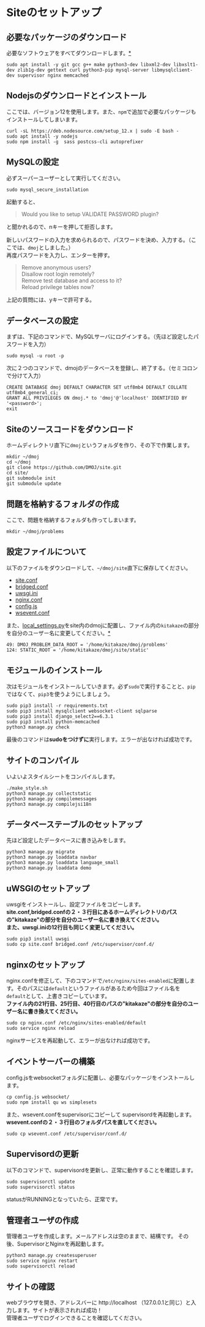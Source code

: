 # Siteのセットアップ
## 必要なパッケージのダウンロード
必要なソフトウェアをすべてダウンロードします。[*](https://github.com/DMOJ/site/issues/816)
```
sudo apt install -y git gcc g++ make python3-dev libxml2-dev libxslt1-dev zlib1g-dev gettext curl python3-pip mysql-server libmysqlclient-dev supervisor nginx memcached
```
## Nodejsのダウンロードとインストール
ここでは、バージョン12を使用します。また、`npm`で追加で必要なパッケージもインストールしてしまいます。
```
curl -sL https://deb.nodesource.com/setup_12.x | sudo -E bash -
sudo apt install -y nodejs
sudo npm install -g  sass postcss-cli autoprefixer
```
<!--
古い方法
```
wget -O- https://deb.nodesource.com/setup_8.x | sudo -E bash -
sudo apt install -y nodejs
sudo npm install -g --unsafe-perm=true sass pleeease-cli
```
-->
## MySQLの設定
必ずスーパーユーザーとして実行してください。
```
sudo mysql_secure_installation
``` 
起動すると、
> Would you like to setup VALIDATE PASSWORD plugin?

と聞かれるので、nキーを押して拒否します。 

新しいパスワードの入力を求められるので、パスワードを決め、入力する。（ここでは、`dmoj`としました。）  
再度パスワードを入力し、エンターを押す。
> Remove anonymous users?  
Disallow root login remotely?  
Remove test database and access to it?  
Reload privilege tables now?  

上記の質問には、yキーで許可する。

## データベースの設定
まずは、下記のコマンドで、MySQLサーバにログインする。（先ほど設定したパスワードを入力）
```
sudo mysql -u root -p
```
次に２つのコマンドで、dmojのデータベースを登録し、終了する。（セミコロンで分けて入力）
```
CREATE DATABASE dmoj DEFAULT CHARACTER SET utf8mb4 DEFAULT COLLATE utf8mb4_general_ci;
GRANT ALL PRIVILEGES ON dmoj.* to 'dmoj'@'localhost' IDENTIFIED BY '<password>';
exit
```

## Siteのソースコードをダウンロード
ホームディレクトリ直下に`dmoj`というフォルダを作り、その下で作業します。
```
mkdir ~/dmoj
cd ~/dmoj
git clone https://github.com/DMOJ/site.git
cd site/
git submodule init
git submodule update
```
## 問題を格納するフォルダの作成
ここで、問題を格納するフォルダも作ってしまいます。
```
mkdir ~/dmoj/problems
```

## 設定ファイルについて
以下のファイルをダウンロードして、`~/dmoj/site`直下に保存してください。
- [site.conf](https://raw.githubusercontent.com/kitakaze0804/DMOJ-Setting/master/setting-files/site.conf)
- [bridged.conf](https://raw.githubusercontent.com/kitakaze0804/DMOJ-Setting/master/setting-files/bridged.conf)
- [uwsgi.ini](https://raw.githubusercontent.com/kitakaze0804/DMOJ-Setting/master/setting-files/uwsgi.ini)
- [nginx.conf](https://raw.githubusercontent.com/kitakaze0804/DMOJ-Setting/master/setting-files/nginx.conf)
- [config.js](https://raw.githubusercontent.com/kitakaze0804/DMOJ-Setting/master/setting-files/config.js)
- [wsevent.conf](https://raw.githubusercontent.com/kitakaze0804/DMOJ-Setting/master/setting-files/wsevent.conf)

また、[local_settings.py](https://raw.githubusercontent.com/kitakaze0804/DMOJ-Setting/master/setting-files/local_settings.py)をsite内のdmojに配置し、ファイル内の`kitakaze`の部分を自分のユーザー名に変更してください。[*](https://github.com/DMOJ/site/issues/1037)
```
49: DMOJ_PROBLEM_DATA_ROOT = '/home/kitakaze/dmoj/problems'
124: STATIC_ROOT = '/home/kitakaze/dmoj/site/static'
```

## モジュールのインストール
次はモジュールをインストールしていきます。必ず`sudo`で実行することと、`pip`ではなくて、`pip3`を使うようにしましょう。
<!--古い情報
### 注意
2019/9/19現在、requirements.txtにある`django-pagedown`をそのままインストールすると、`django-pagedown2.0.3`がインストールされ、正常に動きません。そこで、requirements.txtの４行目にある`django-pagedown`を`django-pagedown==1.0.6`に変更してください。[*](https://pypi.org/project/django-pagedown/)
-->
```
sudo pip3 install -r requirements.txt
sudo pip3 install mysqlclient websocket-client sqlparse
sudo pip3 install django_select2==6.3.1
sudo pip3 install python-memcached
python3 manage.py check
```
最後のコマンドは**sudoをつけずに**実行します。エラーが出なければ成功です。
## サイトのコンパイル
いよいよスタイルシートをコンパイルします。
```
./make_style.sh 
python3 manage.py collectstatic
python3 manage.py compilemessages
python3 manage.py compilejsi18n
```

## データベーステーブルのセットアップ
先ほど設定したデータベースに書き込みをします。
```
python3 manage.py migrate
python3 manage.py loaddata navbar
python3 manage.py loaddata language_small
python3 manage.py loaddata demo
```

## uWSGIのセットアップ
uwsgiをインストールし、設定ファイルをコピーします。  
**site.conf,bridged.confの２・３行目にあるホームディレクトリのパスの"kitakaze"の部分を自分のユーザー名に書き換えてください。**  
**また、uwsgi.iniの12行目も同じく変更してください。**
```
sudo pip3 install uwsgi
sudo cp site.conf bridged.conf /etc/supervisor/conf.d/
```


## nginxのセットアップ
nginx.confを修正して、下のコマンドで`/etc/nginx/sites-enabled`に配置します。そのパスには`default`というファイルがあるため今回はファイル名を`default`として、上書きコピーしています。  
**ファイル内の21行目、25行目、40行目のパスの"kitakaze"の部分を自分のユーザー名に書き換えてください。**

```
sudo cp nginx.conf /etc/nginx/sites-enabled/default
sudo service nginx reload
```
nginxサービスを再起動して、エラーが出なければ成功です。

## イベントサーバーの構築
config.jsをwebsocketフォルダに配置し、必要なパッケージをインストールします。
```
cp config.js websocket/
sudo npm install qu ws simplesets
```
また、wsevent.confをsupervisorにコピーして supervisordを再起動します。  
**wsevent.confの２・３行目のフォルダパスを直してください。**
```
sudo cp wsevent.conf /etc/supervisor/conf.d/
```

## Supervisordの更新
以下のコマンドで、supervisordを更新し、正常に動作することを確認します。  
```
sudo supervisorctl update
sudo supervisorctl status
```
statusがRUNNINGとなっていたら、正常です。

## 管理者ユーザの作成
管理者ユーザを作成します。メールアドレスは空のままで、結構です。
その後、SupervisorとNginxを再起動します。
```
python3 manage.py createsuperuser
sudo service nginx restart
sudo supervisorctl reload
```

## サイトの確認
webブラウザを開き、アドレスバーに http://localhost （127.0.0.1と同じ）と入力します。サイトが表示されれば成功！  
管理者ユーザでログインできることを確認してください。
